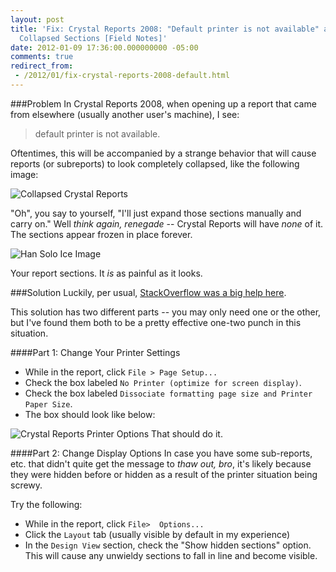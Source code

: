 ```yaml
---
layout: post
title: 'Fix: Crystal Reports 2008: "Default printer is not available" and/or Un-expandable
  Collapsed Sections [Field Notes]'
date: 2012-01-09 17:36:00.000000000 -05:00
comments: true
redirect_from: 
 - /2012/01/fix-crystal-reports-2008-default.html
---
```

###Problem
In Crystal Reports 2008, when opening up a report that came from elsewhere (usually another user's machine), I see: 
> default printer is not available.

Oftentimes, this will be accompanied by a strange behavior that will cause reports (or subreports) to look completely collapsed, like the following image:

![Collapsed Crystal Reports]({{site.post-images}}//CrystalReports_CollapsedSectionProblem.png)

"Oh", you say to yourself, "I'll just expand those sections manually and carry on." Well *think again, renegade* -- Crystal Reports will have *none* of it. The sections appear frozen in place forever.

![Han Solo Ice Image]({{site.post-images}}//han-solo-frozen-in-carbonite_2.jpg)

Your report sections. It *is* as painful as it looks.

###Solution
Luckily, per usual, [StackOverflow was a big help here](http://stackoverflow.com/questions/8714797/crystal-reports-2008-sections-are-collapsed-and-i-cant-expand).

This solution has two different parts -- you may only need one or the other, but I've found them both to be a pretty effective one-two punch in this situation.

####Part 1: Change Your Printer Settings
* While in the report, click `File > Page Setup...`
* Check the box labeled `No Printer (optimize for screen display)`.
* Check the box labeled `Dissociate formatting page size and Printer Paper Size`.
* The box should look like below:

![Crystal Reports Printer Options]({{site.post-images}}//CR-Page-Settings.png)
That should do it.

####Part 2: Change Display Options
In case you have some sub-reports, etc. that didn't quite get the message to *thaw out, bro*, it's likely because they were hidden before or hidden as a result of the printer situation being screwy.

Try the following:

* While in the report, click `File>  Options...`
* Click the `Layout` tab (usually visible by default in my experience)
* In the `Design View` section, check the "Show hidden sections" option. This will cause any unwieldy sections to fall in line and become visible.
